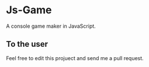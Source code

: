 
# Js-Game

A console game maker in JavaScript.

## To the user

Feel free to edit this projuect and send me a pull request.